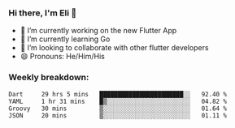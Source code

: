 ### Hi there, I'm Eli 👋
- 🔭 I’m currently working on the new Flutter App
- 🌱 I’m currently learning Go
- 🦄 I’m looking to collaborate with other flutter developers
- 😄 Pronouns: He/Him/His

### Weekly breakdown:
<!--START_SECTION:waka-->
```text
Dart     29 hrs 5 mins   ███████████████████████░░   92.40 % 
YAML     1 hr 31 mins    █▒░░░░░░░░░░░░░░░░░░░░░░░   04.82 % 
Groovy   30 mins         ▒░░░░░░░░░░░░░░░░░░░░░░░░   01.64 % 
JSON     20 mins         ▒░░░░░░░░░░░░░░░░░░░░░░░░   01.11 % 
```
<!--END_SECTION:waka-->
